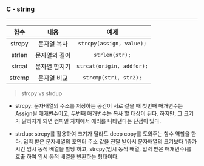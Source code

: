 ### C - string

---

|  함수  |     내용      |           예제            |
| :----: | :-----------: | :-----------------------: |
| strcpy |  문자열 복사  | `strcpy(assign, value);`  |
| strlen | 문자열의 길이 |      `strlen(str);`       |
| strcat | 문자열 합치기 | `strcat(origin, addfor);` |
| strcmp |  문자열 비교  |   `strcmp(str1, str2);`   |

> strcpy vs strdup

- strcpy: 문자배열의 주소를 저장하는 공간이 서로 같을 때 첫번째 매개변수는 Assign될 매개변수이고, 두번째 매개변수는 복사 할 대상이 된다. 하지만, 그 크기가 달라지게 되면 컴파일 자체에서 에러를 나타낸다는 단점이 있다.

- strdup: strcpy를 활용하여 크기가 달라도 deep copy를 도와주는 함수 역할을 한다. 입력 받은 문자배열의 포인터 주소 값을 전달 받아서 문자배열의 크기보다 1증가 시킨 임시 동적 배열을 할당 하고, strcpy(임시 동적 배열, 입력 받은 매개변수)를 호출 하여 임시 동적 배열을 반환하는 형태이다.

